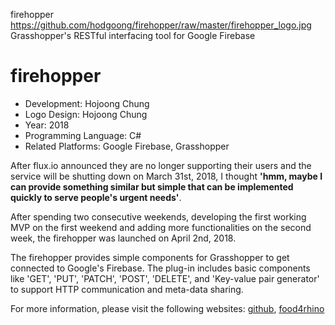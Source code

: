 firehopper
https://github.com/hodgoong/firehopper/raw/master/firehopper_logo.jpg
Grasshopper's RESTful interfacing tool for Google Firebase

firehopper
===

- Development: Hojoong Chung
- Logo Design: Hojoong Chung
- Year: 2018 
- Programming Language: C#
- Related Platforms: Google Firebase, Grasshopper

After flux.io announced they are no longer supporting their users and the service will be shutting down on March 31st, 2018, I thought **'hmm, maybe I can provide something similar but simple that can be implemented quickly to serve people's urgent needs'**. 

After spending two consecutive weekends, developing the first working MVP on the first weekend and adding more functionalities on the second week, the firehopper was launched on April 2nd, 2018.

The firehopper provides simple components for Grasshopper to get connected to Google's Firebase. The plug-in includes basic components like 'GET', 'PUT', 'PATCH', 'POST', 'DELETE', and 'Key-value pair generator' to support HTTP communication and meta-data sharing. 


For more information, please visit the following websites: 
[github](https://github.com/hodgoong/firehopper), [food4rhino](https://www.food4rhino.com/app/firehopper)